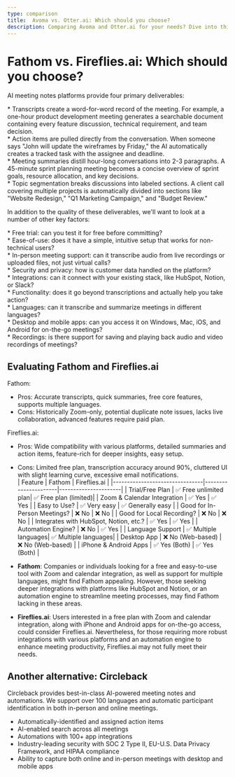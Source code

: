 ```yaml
---
type: comparison
title:  Avoma vs. Otter.ai: Which should you choose?
description: Comparing Avoma and Otter.ai for your needs? Dive into this article to evaluate both tools and discover an alternative, Circleback.
---
```


# Fathom vs. Fireflies.ai: Which should you choose?  
AI meeting notes platforms provide four primary deliverables:  
  
* Transcripts create a word-for-word record of the meeting. For example, a one-hour product development meeting generates a searchable document containing every feature discussion, technical requirement, and team decision.  
* Action items are pulled directly from the conversation. When someone says "John will update the wireframes by Friday," the AI automatically creates a tracked task with the assignee and deadline.  
* Meeting summaries distill hour-long conversations into 2-3 paragraphs. A 45-minute sprint planning meeting becomes a concise overview of sprint goals, resource allocation, and key decisions.  
* Topic segmentation breaks discussions into labeled sections. A client call covering multiple projects is automatically divided into sections like "Website Redesign," "Q1 Marketing Campaign," and "Budget Review."  
  
In addition to the quality of these deliverables, we'll want to look at a number of other key factors:  
  
* Free trial: can you test it for free before committing?  
* Ease-of-use: does it have a simple, intuitive setup that works for non-technical users?  
* In-person meeting support: can it transcribe audio from live recordings or uploaded files, not just virtual calls?  
* Security and privacy: how is customer data handled on the platform?  
* Integrations: can it connect with your existing stack, like HubSpot, Notion, or Slack?  
* Functionality: does it go beyond transcriptions and actually help you take action?  
* Languages: can it transcribe and summarize meetings in different languages?  
* Desktop and mobile apps: can you access it on Windows, Mac, iOS, and Android for on-the-go meetings?  
* Recordings: is there support for saving and playing back audio and video recordings of meetings?    
## Evaluating Fathom and Fireflies.ai  
Fathom:
- Pros: Accurate transcripts, quick summaries, free core features, supports multiple languages.
- Cons: Historically Zoom-only, potential duplicate note issues, lacks live collaboration, advanced features require paid plan.

Fireflies.ai:
- Pros: Wide compatibility with various platforms, detailed summaries and action items, feature-rich for deeper insights, easy setup.
- Cons: Limited free plan, transcription accuracy around 90%, cluttered UI with slight learning curve, excessive email notifications.  
| Feature                        | Fathom               | Fireflies.ai         |
|--------------------------------|----------------------|----------------------|
| Trial/Free Plan                | ✅ Free unlimited plan| ✅ Free plan (limited)|
| Zoom & Calendar Integration    | ✅ Yes               | ✅ Yes               |
| Easy to Use?                   | ✅ Very easy         | ✅ Generally easy    |
| Good for In-Person Meetings?   | ❌ No                | ❌ No                |
| Good for Local Recording?      | ❌ No                | ❌ No                |
| Integrates with HubSpot, Notion, etc.? | ✅ Yes         | ✅ Yes               |
| Automation Engine?             | ❌ No                | ✅ Yes               |
| Language Support               | ✅ Multiple languages| ✅ Multiple languages|
| Desktop App                    | ❌ No (Web-based)    | ❌ No (Web-based)    |
| iPhone & Android Apps          | ✅ Yes (Both)        | ✅ Yes (Both)        |  
- **Fathom**: Companies or individuals looking for a free and easy-to-use tool with Zoom and calendar integration, as well as support for multiple languages, might find Fathom appealing. However, those seeking deeper integrations with platforms like HubSpot and Notion, or an automation engine to streamline meeting processes, may find Fathom lacking in these areas.

- **Fireflies.ai**: Users interested in a free plan with Zoom and calendar integration, along with iPhone and Android apps for on-the-go access, could consider Fireflies.ai. Nevertheless, for those requiring more robust integrations with various platforms and an automation engine to enhance meeting productivity, Fireflies.ai may not fully meet their needs.  
## Another alternative: Circleback  
Circleback provides best-in-class AI-powered meeting notes and automations. We support over 100 languages and automatic participant identification in both in-person and online meetings.  
  
* Automatically-identified and assigned action items  
* AI-enabled search across all meetings  
* Automations with 100+ app integrations  
* Industry-leading security with SOC 2 Type II, EU-U.S. Data Privacy Framework, and HIPAA compliance  
* Ability to capture both online and in-person meetings with desktop and mobile apps  